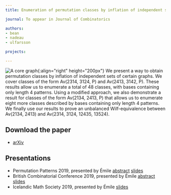 ```yaml
---
title: Enumeration of permutation classes by inflation of independent set of graphs

journal: To appear in Journal of Combinatorics

authors:
- bean
- nadeau
- ulfarsson

projects:

---
```

![A core graph]({{site.baseurl}}/assets/img/indepsets.png){:align="right" height="200px"}
We present a way to obtain  permutation classes by inflation of independent sets
of  certain graphs.  We  cover classes  of  the form  Av(2314,  3124, P)  and
Av(2413,  3142,  P).  These  results  allow us to
enumerate a total of 48 classes, with bases containing only length 4 patterns.
Using a modified approach, we also demonstrate  a result for classes of the form
Av(2134, 2413, P) that allows us to enumerate eight more classes  described by
bases containing only length 4 patterns. We finally use our results to prove an
unbalanced  Wilf-equivalence  between  Av(2134, 2413)  and
Av(2314,  3124, 12435, 13524).

## Download the paper
- [arXiv](https://arxiv.org/abs/1912.07503)

## Presentations
- Permutation Patterns 2019, presented by Émile
[abstract]({{site.baseurl}}/assets/talks/indepsets/2019-PP-abstract.pdf)
[slides]({{site.baseurl}}/assets/talks/indepsets/2019-PP-slides.pdf)
- British Combinatorial Conference 2019, presented by Émile
[abstract]({{site.baseurl}}/assets/talks/indepsets/2019-BCC-abstract.pdf)
[slides]({{site.baseurl}}/assets/talks/indepsets/2019-BCC-slides.pdf)
- Icelandic Math Society 2019, presented by Émile
[slides]({{site.baseurl}}/assets/talks/indepsets/2019-IMS-slides.pdf)
